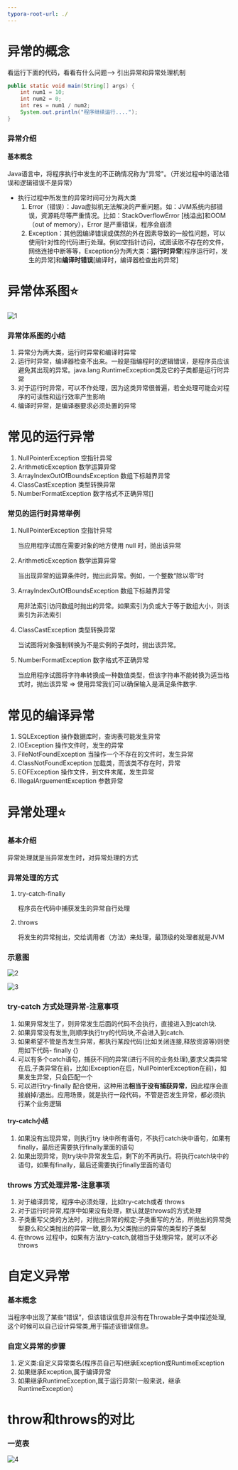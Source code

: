 ```yaml
---
typora-root-url: ./
---
```


# 异常的概念

看运行下面的代码，看看有什么问题--> 引出异常和异常处理机制

```java
public static void main(String[] args) {
    int num1 = 10;
    int num2 = 0;
    int res = num1 / num2;
    System.out.println("程序继续运行....");
}
```

### 异常介绍

#### 基本概念

Java语言中，将程序执行中发生的不正确情况称为"异常"。（开发过程中的语法错误和逻辑错误不是异常）

- 执行过程中所发生的异常时间可分为两大类
  1. Error（错误）：Java虚拟机无法解决的严重问题。如：JVM系统内部错误，资源耗尽等严重情况。比如：StackOverflowError [栈溢出]和OOM（out of memory），Error 是严重错误，程序会崩溃
  2. Exception：其他因编译错误或偶然的外在因素导致的一般性问题，可以使用针对性的代码进行处理。例如空指针访问，试图读取不存在的文件，网络连接中断等等，Exception分为两大类：**运行时异常**[程序运行时，发生的异常]和**编译时错误**[编译时，编译器检查出的异常]

# 异常体系图⭐

![1](./chart/1.png)

### 异常体系图的小结

1. 异常分为两大类，运行时异常和编译时异常
2. 运行时异常，编译器检查不出来。一般是指编程时的逻辑错误，是程序员应该避免其出现的异常。java.lang.RuntimeException类及它的子类都是运行时异常
3. 对于运行时异常，可以不作处理，因为这类异常很普遍，若全处理可能会对程序的可读性和运行效率产生影响
4. 编译时异常，是编译器要求必须处置的异常

# 常见的运行异常

1. NullPointerException 空指针异常 
2. ArithmeticException 数学运算异常 
3. ArrayIndexOutOfBoundsException 数组下标越界异常 
4. ClassCastException 类型转换异常 
5. NumberFormatException 数字格式不正确异常[]

### 常见的运行时异常举例

1. NullPointerException 空指针异常

   当应用程序试图在需要对象的地方使用 null 时，抛出该异常

2. ArithmeticException 数学运算异常

   当出现异常的运算条件时，抛出此异常。例如，一个整数“除以零”时

3. ArrayIndexOutOfBoundsException 数组下标越界异常

   用非法索引访问数组时抛出的异常。如果索引为负或大于等于数组大小，则该索引为非法索引

4. ClassCastException 类型转换异常

   当试图将对象强制转换为不是实例的子类时，抛出该异常。

5. NumberFormatException 数字格式不正确异常

   当应用程序试图将字符串转换成一种数值类型，但该字符串不能转换为适当格式时，抛出该异常 => 使用异常我们可以确保输入是满足条件数字.

# 常见的编译异常

1. SQLException	操作数据库时，查询表可能发生异常
2. IOException        操作文件时，发生的异常
3. FileNotFoundException        当操作一个不存在的文件时，发生异常
4. ClassNotFoundException      加载类，而该类不存在时，异常
5. EOFException      操作文件，到文件末尾，发生异常
6. IllegalArguementException   参数异常

# 异常处理⭐

### 基本介绍

异常处理就是当异常发生时，对异常处理的方式

### 异常处理的方式

1. try-catch-finally

   程序员在代码中捕获发生的异常自行处理

2. throws

   将发生的异常抛出，交给调用者（方法）来处理，最顶级的处理者就是JVM

### 示意图

![2](./chart/2.jpg)

![3](./chart/3.jpg)

### try-catch 方式处理异常-注意事项

1. 如果异常发生了，则异常发生后面的代码不会执行，直接进入到catch块.
2. 如果异常没有发生,则顺序执行try的代码块,不会进入到catch.
3. 如果希望不管是否发生异常，都执行某段代码(比如关闭连接,释放资源等)则使用如下代码- finally {}
4. 可以有多个catch语句，捕获不同的异常(进行不同的业务处理),要求父类异常在后,子类异常在前，比如(Exception在后，NullPointerException在前)，如果发生异常，只会匹配一个
5. 可以进行try-finally 配合使用，这种用法**相当于没有捕获异常**，因此程序会直接崩掉/退出。应用场景，就是执行一段代码，不管是否发生异常，都必须执行某个业务逻辑

#### try-catch小结

1. 如果没有出现异常，则执行try 块中所有语句，不执行catch块中语句，如果有finally，最后还需要执行finally里面的语句
2. 如果出现异常，则try块中异常发生后，剩下的不再执行。将执行catch块中的语句，如果有finally，最后还需要执行finally里面的语句

### throws 方式处理异常-注意事项

1. 对于编译异常，程序中必须处理，比如try-catch或者 throws
2. 对于运行时异常,程序中如果没有处理，默认就是throws的方式处理
3. 子类重写父类的方法时，对抛出异常的规定:子类重写的方法，所抛出的异常类型要么和父类抛出的异常一致,要么为父类抛出的异常的类型的子类型
4. 在throws 过程中，如果有方法try-catch,就相当于处理异常，就可以不必throws

# 自定义异常

### 基本概念

当程序中出现了某些“错误”，但该错误信息并没有在Throwable子类中描述处理,这个时候可以自己设计异常类,用于描述该错误信息。

### 自定义异常的步骤

1. 定义类:自定义异常类名(程序员自己写)继承Exception或RuntimeException
2. 如果继承Exception,属于编译异常
3. 如果继承RuntimeException,属于运行异常(一般来说，继承RuntimeException)

# throw和throws的对比

### 一览表

![4](./chart/4.jpg)
